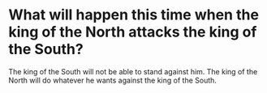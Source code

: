# What will happen this time when the king of the North attacks the king of the South?

The king of the South will not be able to stand against him. The king of the North will do whatever he wants against the king of the South.
